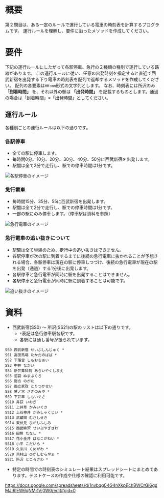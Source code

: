 # 概要
第２問目は、ある一定のルールで運行している電車の時刻表を計算するプログラムです。
運行ルールを理解し、要件に沿ったメソッドを作成してください。

# 要件
下記の運行ルールにしたがって各駅停車、急行の２種類の種別で運行している路線があります。
この運行ルールに従い、任意の出発時刻を指定すると直近で西武新宿を出発する下り電車の時刻表を配列で返却するメソッドを作成してください。
配列の各要素は`HH:mm`形式の文字列とします。
なお、時刻表には所沢のみ __「到着時間」__ を、それ以外の駅は __「出発時間」__ を記載するものとします。通過の場合は「到着時間」=「出発時間」としてください。

## 運行ルール
各種別ごとの運行ルールは以下の通りです。

### 各駅停車

* 全ての駅に停車します。
* 毎時間0分、10分、20分、30分、40分、50分に西武新宿を出発します。
* 駅間は全て3分で走行し、駅での停車時間は1分です。

![各駅停車のイメージ](https://github.com/chooyan-eng/code-your-ruby/blob/image/image/image_local_basic.png)

### 急行電車

* 毎時間15分、35分、55に西武新宿を出発します。
* 駅間は全て2分で走行し、駅での停車時間は1分です。
* 一部の駅にのみ停車します。（停車駅は資料を参照）

![急行電車のイメージ](https://github.com/chooyan-eng/code-your-ruby/blob/image/image/image_express_basic.png)

### 急行電車の追い抜きについて

* 駅間は全て単線のため、走行中の追い抜きはできません。
* 各駅停車が次の駅に到着するまでに後続の急行電車に抜かれることが予想される場合、各駅停車は現在の駅に停車しつづけ、後続の急行電車が現在の駅を出発（通過）する1分後に出発します。
* 各駅停車と急行電車が同時に駅を出発することはできません。
* 各駅停車と急行電車が同時に駅に到着することは可能です。

![追い抜きのイメージ](https://github.com/chooyan-eng/code-your-ruby/blob/image/image/image_overtake.png)

# 資料

* 西武新宿(SS0) 〜 所沢(SS21)の駅のリストは以下の通りです。
  * `*`表記は急行停車駅各駅です。
  * 各駅には通し番号が振られています。

```
SS0 西武新宿 せいぶしんじゅく *
SS1 高田馬場 たかだのばば *
SS2 下落合 しもおちあい
SS3 中井 なかい
SS4 新井薬師前 あらいやくしまえ
SS5 沼袋 ぬまぶくろ
SS6 野方 のがた
SS7 都立家政 とりつかせい
SS8 鷺ノ宮 さぎのみや *
SS9 下井草 しもいぐさ
SS10 井荻 いおぎ
SS11 上井草 かみいぐさ
SS12 上石神井 かみしゃくじい *
SS13 武蔵関 むさしせき
SS14 東伏見 ひがしふしみ
SS15 西武柳沢 せいぶやぎさわ
SS16 田無 たなし *
SS17 花小金井 はなこがねい *
SS18 小平 こだいら *
SS19 久米川 くめがわ *
SS20 東村山 ひがしむらやま *
SS21 所沢 ところざわ *
```

* 特定の時間での時刻表のシミュレート結果はスプレッドシートにまとめてあります。テストケースの作成や仕様の確認に利用可能です。

https://docs.google.com/spreadsheets/d/1nvbqg04G4nXkpEchBWCrGI6gdMJI6IEW6qNMi1Vj0W0/edit#gid=0
